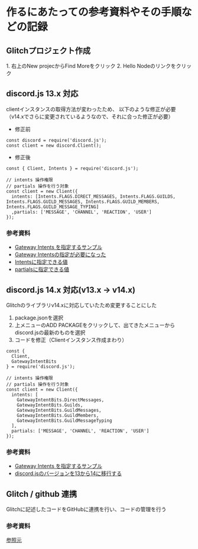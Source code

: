 # 作るにあたっての参考資料やその手順などの記録

## Glitchプロジェクト作成
1\. 右上のNew projecからFind Moreをクリック
2\. Hello Nodeのリンクをクリック

## discord.js 13.x 対応
clientインスタンスの取得方法が変わったため、
以下のような修正が必要（v14.xでさらに変更されているようなので、それに合った修正が必要）

+ 修正前
```
const discord = require('discord.js');
const client = new discord.Client();
```

+ 修正後
```
const { Client, Intents } = require('discord.js');

// intents 操作権限
// partials 操作を行う対象
const client = new Client({
  intents: [Intents.FLAGS.DIRECT_MESSAGES, Intents.FLAGS.GUILDS, Intents.FLAGS.GUILD_MESSAGES, Intents.FLAGS.GUILD_MEMBERS, Intents.FLAGS.GUILD_MESSAGE_TYPING] 
  ,partials: ['MESSAGE', 'CHANNEL', 'REACTION', 'USER']
});
```
### 参考資料
+ [Gateway Intents を指定するサンプル](https://scrapbox.io/discordjs-japan/Gateway_Intents_%E3%82%92%E6%8C%87%E5%AE%9A%E3%81%99%E3%82%8B%E3%82%B5%E3%83%B3%E3%83%97%E3%83%AB "Gateway Intents を指定するサンプル")
+ [Gateway Intentsの指定が必要になった](https://scrapbox.io/discordjs-japan/Gateway_Intents%E3%81%AE%E6%8C%87%E5%AE%9A%E3%81%8C%E5%BF%85%E8%A6%81%E3%81%AB%E3%81%AA%E3%81%A3%E3%81%9F "Gateway Intentsの指定が必要になった")
+ [Intentsに指定できる値](https://discord.js.org/#/docs/discord.js/v13/class/Intents "Intents")
+ [partialsに指定できる値](https://discord.js.org/#/docs/discord.js/v13/typedef/PartialType "PartialType")

## discord.js 14.x 対応(v13.x -> v14.x)
Glitchのライブラリv14.xに対応していたため変更することにした

1. package.jsonを選択
2. 上メニューのADD PACKAGEをクリックして、出てきたメニューからdiscord.jsの最新のものを選択
3. コードを修正（Clientインスタンス作成まわり）
```
const { 
  Client,
  GatewayIntentBits
} = require('discord.js');

// intents 操作権限
// partials 操作を行う対象
const client = new Client({
  intents: [
    GatewayIntentBits.DirectMessages, 
    GatewayIntentBits.Guilds, 
    GatewayIntentBits.GuildMessages, 
    GatewayIntentBits.GuildMembers, 
    GatewayIntentBits.GuildMessageTyping
  ],
  partials: ['MESSAGE', 'CHANNEL', 'REACTION', 'USER']
});
```
### 参考資料
+ [Gateway Intents を指定するサンプル](https://scrapbox.io/discordjs-japan/Gateway_Intents_%E3%82%92%E6%8C%87%E5%AE%9A%E3%81%99%E3%82%8B%E3%82%B5%E3%83%B3%E3%83%97%E3%83%AB "Gateway Intents を指定するサンプル")
+ [discord.jsのバージョンを13から14に移行する](https://qiita.com/tonnatorn/items/106fa502272196780e6b "discord.jsのバージョンを13から14に移行する")


## Glitch / github 連携
Glitchに記述したコードをGitHubに連携を行い、コードの管理を行う
### 参考資料
[参照元](https://scrapbox.io/discordjs-japan/Glitch%E3%81%8B%E3%82%89GitHub%E3%81%AB%E3%82%BD%E3%83%BC%E3%82%B9%E3%82%B3%E3%83%BC%E3%83%89%E3%82%92%E3%82%A8%E3%82%AF%E3%82%B9%E3%83%9D%E3%83%BC%E3%83%88%E3%81%99%E3%82%8B%E6%96%B9%E6%B3%95 "GlitchからGitHubにソースコードをエクスポートする方法")


